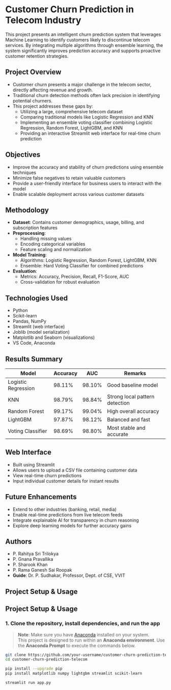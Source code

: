 # Customer Churn Prediction in Telecom Industry

This project presents an intelligent churn prediction system that leverages Machine Learning to identify customers likely to discontinue telecom services. By integrating multiple algorithms through ensemble learning, the system significantly improves prediction accuracy and supports proactive customer retention strategies.

## Project Overview

- Customer churn presents a major challenge in the telecom sector, directly affecting revenue and growth.
- Traditional churn detection methods often lack precision in identifying potential churners.
- This project addresses these gaps by:
  - Utilizing a large, comprehensive telecom dataset
  - Comparing traditional models like Logistic Regression and KNN
  - Implementing an ensemble voting classifier combining Logistic Regression, Random Forest, LightGBM, and KNN
  - Providing an interactive Streamlit web interface for real-time churn prediction

## Objectives

- Improve the accuracy and stability of churn predictions using ensemble techniques
- Minimize false negatives to retain valuable customers
- Provide a user-friendly interface for business users to interact with the model
- Enable scalable deployment across various customer datasets

## Methodology

- **Dataset**: Contains customer demographics, usage, billing, and subscription features
- **Preprocessing**:
  - Handling missing values
  - Encoding categorical variables
  - Feature scaling and normalization
- **Model Training**:
  - Algorithms: Logistic Regression, Random Forest, LightGBM, KNN
  - Ensemble: Hard Voting Classifier for combined predictions
- **Evaluation**:
  - Metrics: Accuracy, Precision, Recall, F1-Score, AUC
  - Cross-validation for robust evaluation

## Technologies Used

- Python
- Scikit-learn
- Pandas, NumPy
- Streamlit (web interface)
- Joblib (model serialization)
- Matplotlib and Seaborn (visualizations)
- VS Code, Anaconda

## Results Summary

| Model              | Accuracy | AUC    | Remarks                        |
|-------------------|----------|--------|--------------------------------|
| Logistic Regression | 98.11%   | 98.10% | Good baseline model            |
| KNN                 | 98.79%   | 98.84% | Strong local pattern detection |
| Random Forest       | 99.17%   | 99.04% | High overall accuracy          |
| LightGBM            | 97.87%   | 98.12% | Balanced and fast              |
| Voting Classifier   | 98.69%   | 98.80% | Most stable and accurate       |

## Web Interface

- Built using Streamlit
- Allows users to upload a CSV file containing customer data
- View real-time churn predictions
- Input individual customer details for instant results

## Future Enhancements

- Extend to other industries (banking, retail, media)
- Enable real-time predictions from live telecom feeds
- Integrate explainable AI for transparency in churn reasoning
- Explore deep learning models for further accuracy gains

## Authors

- P. Rahitya Sri Trilokya
- P. Gnana Pravallika
- P. Sharook Khan
- P. Rama Ganesh Sai Roopak
- **Guide**: Dr. P. Sudhakar, Professor, Dept. of CSE, VVIT

## Project Setup & Usage

## Project Setup & Usage

### 1. Clone the repository, install dependencies, and run the app

> **Note**: Make sure you have [Anaconda](https://www.anaconda.com/) installed on your system.  
> This project is designed to run within an **Anaconda environment**. Use the **Anaconda Prompt** to execute the commands below.

```bash
git clone https://github.com/your-username/customer-churn-prediction-telecom.git
cd customer-churn-prediction-telecom

pip install --upgrade pip
pip install matplotlib numpy lightgbm streamlit scikit-learn

streamlit run app.py


